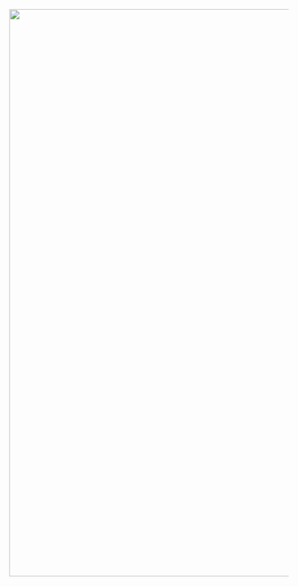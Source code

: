 <html><body><a href="http://www.scottishrollerderbyblog.com/2012/06/wantedrefs1.jpg"><img class="aligncenter size-large wp-image-1308" title="WantedRefs" src="http://www.scottishrollerderbyblog.com/2012/06/wantedrefs1.jpg?w=730" alt="" width="730" height="1024"></a></body></html>

